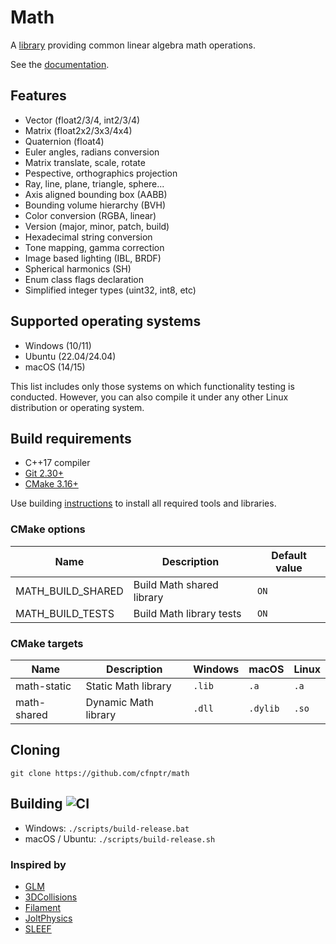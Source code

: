 # Math

A [library](https://github.com/cfnptr/math) providing common linear algebra math operations.

See the [documentation](https://cfnptr.github.io/math).

## Features

* Vector (float2/3/4, int2/3/4)
* Matrix (float2x2/3x3/4x4)
* Quaternion (float4)
* Euler angles, radians conversion
* Matrix translate, scale, rotate
* Pespective, orthographics projection
* Ray, line, plane, triangle, sphere...
* Axis aligned bounding box (AABB)
* Bounding volume hierarchy (BVH)
* Color conversion (RGBA, linear)
* Version (major, minor, patch, build)
* Hexadecimal string conversion
* Tone mapping, gamma correction
* Image based lighting (IBL, BRDF)
* Spherical harmonics (SH)
* Enum class flags declaration
* Simplified integer types (uint32, int8, etc)

## Supported operating systems

* Windows (10/11)
* Ubuntu (22.04/24.04)
* macOS (14/15)

This list includes only those systems on which functionality testing is conducted.
However, you can also compile it under any other Linux distribution or operating system.

## Build requirements

* C++17 compiler
* [Git 2.30+](https://git-scm.com/)
* [CMake 3.16+](https://cmake.org/)

Use building [instructions](BUILDING.md) to install all required tools and libraries.

### CMake options

| Name              | Description               | Default value |
|-------------------|---------------------------|---------------|
| MATH_BUILD_SHARED | Build Math shared library | `ON`          |
| MATH_BUILD_TESTS  | Build Math library tests  | `ON`          |

### CMake targets

| Name        | Description          | Windows | macOS    | Linux |
|-------------|----------------------|---------|----------|-------|
| math-static | Static Math library  | `.lib`  | `.a`     | `.a`  |
| math-shared | Dynamic Math library | `.dll`  | `.dylib` | `.so` |

## Cloning

```
git clone https://github.com/cfnptr/math
```

## Building ![CI](https://github.com/cfnptr/math/actions/workflows/cmake.yml/badge.svg)

* Windows: ```./scripts/build-release.bat```
* macOS / Ubuntu: ```./scripts/build-release.sh```

### Inspired by

* [GLM](https://github.com/g-truc/glm/)
* [3DCollisions](https://gdbooks.gitbooks.io/3dcollisions/content/)
* [Filament](https://github.com/google/filament/)
* [JoltPhysics](https://github.com/jrouwe/JoltPhysics)
* [SLEEF](https://github.com/shibatch/sleef)
